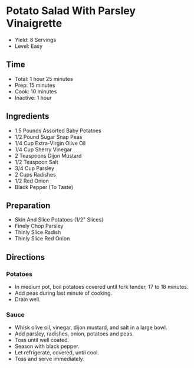 # Potato Salad With Parsley Vinaigrette

* Yield: 8 Servings
* Level: Easy

## Time

* Total: 1 hour 25 minutes
* Prep: 15 minutes
* Cook: 10 minutes
* Inactive: 1 hour

## Ingredients

* 1.5 Pounds Assorted Baby Potatoes
* 1/2 Pound Sugar Snap Peas
* 1/4 Cup Extra-Virgin Olive Oil
* 1/4 Cup Sherry Vinegar
* 2 Teaspoons Dijon Mustard
* 1/2 Teaspoon Salt
* 3/4 Cup Parsley
* 2 Cups Radishes
* 1/2 Red Onion
* Black Pepper (To Taste)

## Preparation

* Skin And Slice Potatoes (1/2" Slices)
* Finely Chop Parsley
* Thinly Slice Radish
* Thinly Slice Red Onion

## Directions

### Potatoes

* In medium pot, boil potatoes covered until fork tender, 17 to 18 minutes.
* Add peas during last minute of cooking.
* Drain well.

### Sauce

* Whisk olive oil, vinegar, dijon mustard, and salt in a large bowl.
* Add parsley, radishes, onion, potatoes and peas.
* Toss until well coated.
* Season with black pepper.
* Let refrigerate, covered, until cool.
* Toss and serve immediately.